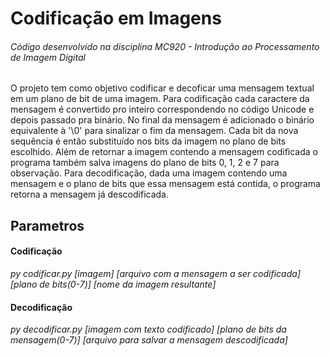 # Codificação em Imagens
###### Código desenvolvido na disciplina MC920 - Introdução ao Processamento de Imagem Digital


O projeto tem como objetivo codificar e decoficar uma mensagem textual em um plano de bit de uma imagem. Para codificação cada caractere da mensagem é convertido pro inteiro correspondendo no código Unicode e depois passado pra binário. No final da mensagem é adicionado o binário equivalente à '\0' para sinalizar  o fim da mensagem. Cada bit da nova sequência é então substituído nos bits da imagem no plano de bits escolhido. Além de retornar a imagem contendo a mensagem codificada o programa também salva imagens do plano de bits 0, 1, 2 e 7 para observação.
Para decodificação, dada uma imagem contendo uma mensagem e o plano de bits que essa mensagem está contida, o programa retorna a mensagem já descodificada. 

## Parametros 
#### Codificação 
*py codificar.py [imagem] [arquivo com a mensagem a ser codificada] [plano de bits(0-7)] [nome da imagem resultante]*
#### Decodificação
*py decodificar.py [imagem com texto codificado] [plano de bits da mensagem(0-7)] [arquivo para salvar a mensagem descodificada]*
